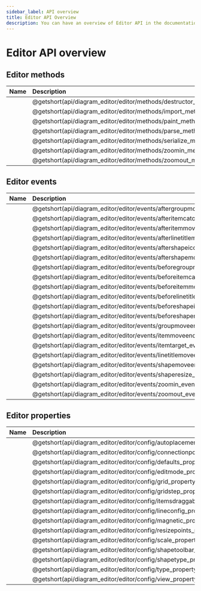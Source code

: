 ```yaml
---
sidebar_label: API overview
title: Editor API Overview
description: You can have an overview of Editor API in the documentation of the DHTMLX JavaScript Diagram library. Browse developer guides and API reference, try out code examples and live demos, and download a free 30-day evaluation version of DHTMLX Diagram.
---
```


# Editor API overview

## Editor methods

| Name                                                     | Description                                                     |
| :---------------------------------------------------- | :------------------------------------------------------------ |
| [](api/diagram_editor/editor/methods/destructor_method.md)    | @getshort(api/diagram_editor/editor/methods/destructor_method.md)     |
| [](api/diagram_editor/editor/methods/import_method.md)        | @getshort(api/diagram_editor/editor/methods/import_method.md)         |
| [](api/diagram_editor/editor/methods/paint_method.md)            | @getshort(api/diagram_editor/editor/methods/paint_method.md)             |
| [](api/diagram_editor/editor/methods/parse_method.md)            | @getshort(api/diagram_editor/editor/methods/parse_method.md)             |
| [](api/diagram_editor/editor/methods/serialize_method.md)        | @getshort(api/diagram_editor/editor/methods/serialize_method.md)         |
| [](api/diagram_editor/editor/methods/zoomin_method.md)        | @getshort(api/diagram_editor/editor/methods/zoomin_method.md)         |
| [](api/diagram_editor/editor/methods/zoomout_method.md)        | @getshort(api/diagram_editor/editor/methods/zoomout_method.md)         |


## Editor events

| Name                                                          | Description                                                           |
| :-------------------------------------------------------- | :---------------------------------------------------------------- |
| [](api/diagram_editor/editor/events/aftergroupmove_event.md)      | @getshort(api/diagram_editor/editor/events/aftergroupmove_event.md)        |
| [](api/diagram_editor/editor/events/afteritemcatch_event.md)      | @getshort(api/diagram_editor/editor/events/afteritemcatch_event.md)        |
| [](api/diagram_editor/editor/events/afteritemmove_event.md)       | @getshort(api/diagram_editor/editor/events/afteritemmove_event.md)         |
| [](api/diagram_editor/editor/events/afterlinetitlemove_event.md) | @getshort(api/diagram_editor/editor/events/afterlinetitlemove_event.md)  |
| [](api/diagram_editor/editor/events/aftershapeiconclick_event.md)| @getshort(api/diagram_editor/editor/events/aftershapeiconclick_event.md) |
| [](api/diagram_editor/editor/events/aftershapemove_event.md)      | @getshort(api/diagram_editor/editor/events/aftershapemove_event.md)       |
| [](api/diagram_editor/editor/events/beforegroupmove_event.md)      | @getshort(api/diagram_editor/editor/events/beforegroupmove_event.md)       |
| [](api/diagram_editor/editor/events/beforeitemcatch_event.md)      | @getshort(api/diagram_editor/editor/events/beforeitemcatch_event.md)       |
| [](api/diagram_editor/editor/events/beforeitemmove_event.md)      | @getshort(api/diagram_editor/editor/events/beforeitemmove_event.md)       |
| [](api/diagram_editor/editor/events/beforelinetitlemove_event.md)| @getshort(api/diagram_editor/editor/events/beforelinetitlemove_event.md) |
| [](api/diagram_editor/editor/events/beforeshapeiconclick_event.md) | @getshort(api/diagram_editor/editor/events/beforeshapeiconclick_event.md) |
| [](api/diagram_editor/editor/events/beforeshapemove_event.md)      | @getshort(api/diagram_editor/editor/events/beforeshapemove_event.md)       |
| [](api/diagram_editor/editor/events/groupmoveend_event.md)          | @getshort(api/diagram_editor/editor/events/groupmoveend_event.md)           |
| [](api/diagram_editor/editor/events/itemmoveend_event.md)          | @getshort(api/diagram_editor/editor/events/itemmoveend_event.md)           |
| [](api/diagram_editor/editor/events/itemtarget_event.md)          | @getshort(api/diagram_editor/editor/events/itemtarget_event.md)           |
| [](api/diagram_editor/editor/events/linetitlemoveend_event.md)      | @getshort(api/diagram_editor/editor/events/linetitlemoveend_event.md)       |
| [](api/diagram_editor/editor/events/shapemoveend_event.md)          | @getshort(api/diagram_editor/editor/events/shapemoveend_event.md)           |
| [](api/diagram_editor/editor/events/shaperesize_event.md)          | @getshort(api/diagram_editor/editor/events/shaperesize_event.md)           |
| [](api/diagram_editor/editor/events/zoomin_event.md)              | @getshort(api/diagram_editor/editor/events/zoomin_event.md)               |
| [](api/diagram_editor/editor/events/zoomout_event.md)              | @getshort(api/diagram_editor/editor/events/zoomout_event.md)               |


## Editor properties


| Name                                                          | Description                                                       |
| :--------------------------------------------------------- | :------------------------------------------------------------- |
| [](api/diagram_editor/editor/config/autoplacement_property.md)   | @getshort(api/diagram_editor/editor/config/autoplacement_property.md) |
| [](api/diagram_editor/editor/config/connectionpoints_property.md) | @getshort(api/diagram_editor/editor/config/connectionpoints_property.md) |
| [](api/diagram_editor/editor/config/defaults_property.md)         | @getshort(api/diagram_editor/editor/config/defaults_property.md)       |
| [](api/diagram_editor/editor/config/editmode_property.md)         | @getshort(api/diagram_editor/editor/config/editmode_property.md)       |
| [](api/diagram_editor/editor/config/grid_property.md)             | @getshort(api/diagram_editor/editor/config/grid_property.md)          |
| [](api/diagram_editor/editor/config/gridstep_property.md)         | @getshort(api/diagram_editor/editor/config/gridstep_property.md)       |
| [](api/diagram_editor/editor/config/itemsdraggable_property.md)   | @getshort(api/diagram_editor/editor/config/itemsdraggable_property.md)|
| [](api/diagram_editor/editor/config/lineconfig_property.md)         | @getshort(api/diagram_editor/editor/config/lineconfig_property.md)    |
| [](api/diagram_editor/editor/config/magnetic_property.md)         | @getshort(api/diagram_editor/editor/config/magnetic_property.md)      |
| [](api/diagram_editor/editor/config/resizepoints_property.md)     | @getshort(api/diagram_editor/editor/config/resizepoints_property.md)  |
| [](api/diagram_editor/editor/config/scale_property.md)             | @getshort(api/diagram_editor/editor/config/scale_property.md)         |
| [](api/diagram_editor/editor/config/shapetoolbar_property.md)     | @getshort(api/diagram_editor/editor/config/shapetoolbar_property.md)  |
| [](api/diagram_editor/editor/config/shapetype_property.md)         | @getshort(api/diagram_editor/editor/config/shapetype_property.md)     |
| [](api/diagram_editor/editor/config/type_property.md)             | @getshort(api/diagram_editor/editor/config/type_property.md)          |
| [](api/diagram_editor/editor/config/view_property.md)             | @getshort(api/diagram_editor/editor/config/view_property.md)          |